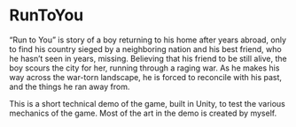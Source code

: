 # RunToYou

“Run to You” is story of a boy returning to his home after years abroad, only to find his country sieged by a neighboring nation and his best friend, who he hasn’t seen in years, missing. Believing that his friend to be still alive, the boy scours the city for her, running through a raging war. As he makes his way across the war-torn landscape, he is forced to reconcile with his past, and the things he ran away from.

This is a short technical demo of the game, built in Unity, to test the various mechanics of the game. Most of the art in the demo is created by myself.
